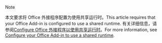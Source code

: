 > [!NOTE]
> <span data-ttu-id="aef33-101">本文要求将 Office 外接程序配置为使用共享运行时。</span><span class="sxs-lookup"><span data-stu-id="aef33-101">This article requires that your Office Add-in is configured to use a shared runtime.</span></span> <span data-ttu-id="aef33-102">有关详细信息，请参阅[Configure Office 外接程序以使用共享运行时](../excel/configure-your-add-in-to-use-a-shared-runtime.md)。</span><span class="sxs-lookup"><span data-stu-id="aef33-102">For more information, see [Configure your Office Add-in to use a shared runtime](../excel/configure-your-add-in-to-use-a-shared-runtime.md).</span></span>